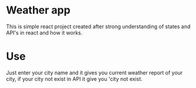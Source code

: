 # Weather app

This is simple react project created after strong understanding of states and API's in react and how it works.

# Use

Just enter your city name and it gives you current weather report of your city, if your city not exist in API it give you 'city not exist.


